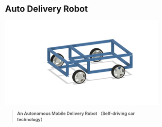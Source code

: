 # Auto Delivery Robot

<img src="Images/BodyPaltform_v604.png" width="800"/>

> **An Autonomous Mobile Delivery Robot （Self-driving car technology）**





